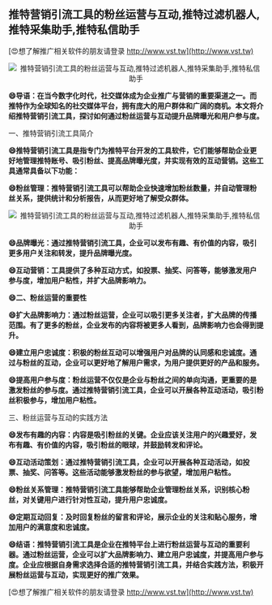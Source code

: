 ## **推特营销引流工具的粉丝运营与互动,推特过滤机器人,推特采集助手,推特私信助手**

[😍想了解推广相关软件的朋友请登录 http://www.vst.tw](http://www.vst.tw)

 <center><img src="https://vst.tw/MP4/tuiguang/png/8.png" alt="推特营销引流工具的粉丝运营与互动,推特过滤机器人,推特采集助手,推特私信助手"></center>

**😄导语：在当今数字化时代，社交媒体成为企业推广与营销的重要渠道之一。而推特作为全球知名的社交媒体平台，拥有庞大的用户群体和广阔的商机。本文将介绍推特营销引流工具，探讨如何通过粉丝运营与互动提升品牌曝光和用户参与度。**

一、推特营销引流工具简介

**😄推特营销引流工具是指专门为推特平台开发的工具软件，它们能够帮助企业更好地管理推特账号、吸引粉丝、提高品牌曝光度，并实现有效的互动营销。这些工具通常具备以下功能：**

**😄粉丝管理：推特营销引流工具可以帮助企业快速增加粉丝数量，并自动管理粉丝关系，提供统计和分析报告，从而更好地了解受众群体。**

 <center><img src="https://vst.tw/MP4/tuiguang/png/3.png" alt="推特营销引流工具的粉丝运营与互动,推特过滤机器人,推特采集助手,推特私信助手"></center>

**😄品牌曝光：通过推特营销引流工具，企业可以发布有趣、有价值的内容，吸引更多用户关注和转发，提升品牌曝光度。**

**😄互动营销：工具提供了多种互动方式，如投票、抽奖、问答等，能够激发用户参与度，增加用户粘性，并扩大品牌影响力。**

**😄二、粉丝运营的重要性**

**😄扩大品牌影响力：通过粉丝运营，企业可以吸引更多关注者，扩大品牌的传播范围。有了更多的粉丝，企业发布的内容将被更多人看到，品牌影响力也会得到提升。**

**😄建立用户忠诚度：积极的粉丝互动可以增强用户对品牌的认同感和忠诚度。通过与粉丝的互动，企业可以更好地了解用户需求，为用户提供更好的产品和服务。**

**😄提高用户参与度：粉丝运营不仅仅是企业与粉丝之间的单向沟通，更重要的是激发粉丝的参与度。通过推特营销引流工具，企业可以开展各种互动活动，吸引粉丝积极参与，增加用户粘性。**

三、粉丝运营与互动的实践方法

**😄发布有趣的内容：内容是吸引粉丝的关键。企业应该关注用户的兴趣爱好，发布有趣、有价值的内容，吸引粉丝的眼球，并鼓励转发和评论。**

**😄互动活动策划：通过推特营销引流工具，企业可以开展各种互动活动，如投票、抽奖、问答等。这些活动能够激发粉丝的参与欲望，增加用户粘性。**

**😄粉丝关系管理：推特营销引流工具能够帮助企业管理粉丝关系，识别核心粉丝，对关键用户进行针对性互动，提升用户忠诚度。**

**😄定期互动回复：及时回复粉丝的留言和评论，展示企业的关注和贴心服务，增加用户的满意度和忠诚度。**

**😄结语：推特营销引流工具是企业在推特平台上进行粉丝运营与互动的重要利器。通过粉丝运营，企业可以扩大品牌影响力、建立用户忠诚度，并提高用户参与度。企业应根据自身需求选择合适的推特营销引流工具，并结合实践方法，积极开展粉丝运营与互动，实现更好的推广效果。**

[😍想了解推广相关软件的朋友请登录 http://www.vst.tw](http://www.vst.tw)



